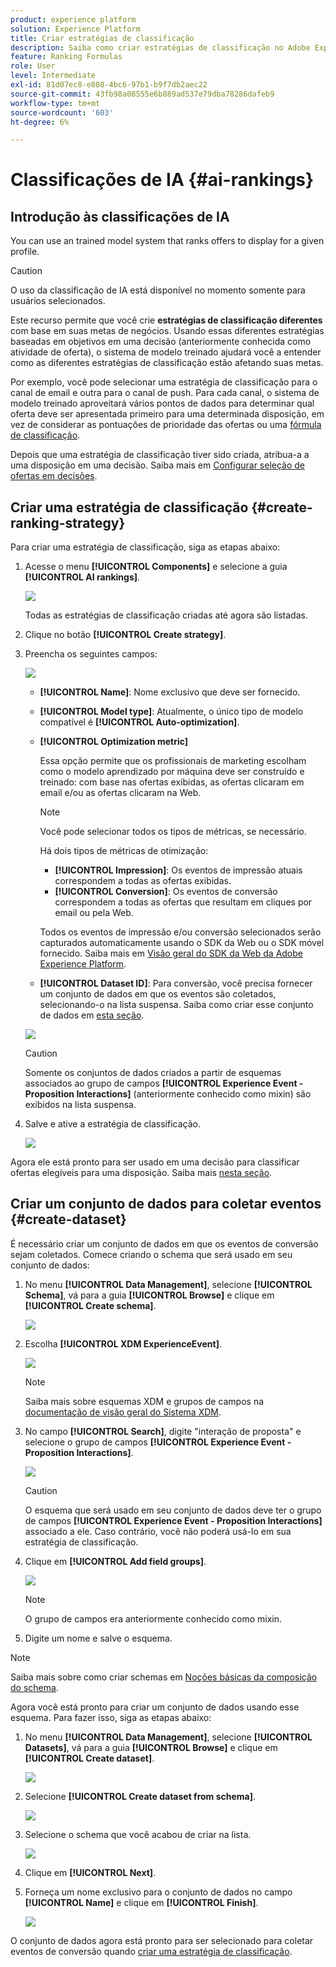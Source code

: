 ```yaml
---
product: experience platform
solution: Experience Platform
title: Criar estratégias de classificação
description: Saiba como criar estratégias de classificação no Adobe Experience Platform.
feature: Ranking Formulas
role: User
level: Intermediate
exl-id: 81d07ec8-e808-4bc6-97b1-b9f7db2aec22
source-git-commit: 43fb98a08555e6b889ad537e79dba78286dafeb9
workflow-type: tm+mt
source-wordcount: '603'
ht-degree: 6%

---
```


# Classificações de IA {#ai-rankings}

## Introdução às classificações de IA

<!--If you are an [Adobe Experience Platform](https://experienceleague.adobe.com/docs/experience-platform/landing/home.html){target="_blank"} user leveraging the **Offer Decisioning** application service,-->You can use an trained model system that ranks offers to display for a given profile.

>[!CAUTION]
>
>O uso da classificação de IA está disponível no momento somente para usuários selecionados.

Este recurso permite que você crie **estratégias de classificação diferentes** com base em suas metas de negócios. Usando essas diferentes estratégias baseadas em objetivos em uma decisão (anteriormente conhecida como atividade de oferta), o sistema de modelo treinado ajudará você a entender como as diferentes estratégias de classificação estão afetando suas metas.

Por exemplo, você pode selecionar uma estratégia de classificação para o canal de email e outra para o canal de push. Para cada canal, o sistema de modelo treinado aproveitará vários pontos de dados para determinar qual oferta deve ser apresentada primeiro para uma determinada disposição, em vez de considerar as pontuações de prioridade das ofertas ou uma [fórmula de classificação](create-ranking-formulas.md).

<!--This feature is not enabled by default. To be able to use it, reach out to your Adobe contact.-->

Depois que uma estratégia de classificação tiver sido criada, atribua-a a uma disposição em uma decisão. Saiba mais em [Configurar seleção de ofertas em decisões](../offer-activities/configure-offer-selection.md).

## Criar uma estratégia de classificação {#create-ranking-strategy}

Para criar uma estratégia de classificação, siga as etapas abaixo:

1. Acesse o menu **[!UICONTROL Components]** e selecione a guia **[!UICONTROL AI rankings]**.

   ![](../../assets/ai-ranking-list.png)

   Todas as estratégias de classificação criadas até agora são listadas.

1. Clique no botão **[!UICONTROL Create strategy]**.

1. Preencha os seguintes campos:

   ![](../../assets/ai-ranking-fields.png)

   * **[!UICONTROL Name]**: Nome exclusivo que deve ser fornecido.

   * **[!UICONTROL Model type]**: Atualmente, o único tipo de modelo compatível é  **[!UICONTROL Auto-optimization]**.<!--More will be supported in the future so the drop-down list will be enabled.-->

   * **[!UICONTROL Optimization metric]**

      Essa opção permite que os profissionais de marketing escolham como o modelo aprendizado por máquina deve ser construído e treinado: com base nas ofertas exibidas, as ofertas clicaram em email e/ou as ofertas clicaram na Web.

      >[!NOTE]
      >
      >Você pode selecionar todos os tipos de métricas, se necessário.

      Há dois tipos de métricas de otimização:
      * **[!UICONTROL Impression]**: Os eventos de impressão atuais correspondem a todas as ofertas exibidas.
      * **[!UICONTROL Conversion]**: Os eventos de conversão correspondem a todas as ofertas que resultam em cliques por email ou pela Web.

      Todos os eventos de impressão e/ou conversão selecionados serão capturados automaticamente usando o SDK da Web ou o SDK móvel fornecido. Saiba mais em [Visão geral do SDK da Web da Adobe Experience Platform](https://experienceleague.adobe.com/docs/experience-platform/edge/home.html?lang=pt-BR).

   * **[!UICONTROL Dataset ID]**: Para conversão, você precisa fornecer um conjunto de dados em que os eventos são coletados, selecionando-o na lista suspensa. Saiba como criar esse conjunto de dados em [esta seção](#create-dataset). <!--This dataset needs to be associated with a schema that must have the **[!UICONTROL Proposition Interactions]** field group (previously known as mixin) associated with it.-->

   ![](../../assets/ai-ranking-dataset-id.png)

   >[!CAUTION]
   >
   >Somente os conjuntos de dados criados a partir de esquemas associados ao grupo de campos **[!UICONTROL Experience Event - Proposition Interactions]** (anteriormente conhecido como mixin) são exibidos na lista suspensa.

1. Salve e ative a estratégia de classificação.

   ![](../../assets/ai-ranking-save-activate.png)

Agora ele está pronto para ser usado em uma decisão para classificar ofertas elegíveis para uma disposição. Saiba mais [nesta seção](../offer-activities/configure-offer-selection.md#use-ranking-strategy).<!--TBC?-->

## Criar um conjunto de dados para coletar eventos {#create-dataset}

É necessário criar um conjunto de dados em que os eventos de conversão sejam coletados. Comece criando o schema que será usado em seu conjunto de dados:

1. No menu **[!UICONTROL Data Management]**, selecione **[!UICONTROL Schema]**, vá para a guia **[!UICONTROL Browse]** e clique em **[!UICONTROL Create schema]**.

   ![](../../assets/ai-ranking-create-schema.png)

1. Escolha **[!UICONTROL XDM ExperienceEvent]**.

   ![](../../assets/ai-ranking-xdm-event.png)

   >[!NOTE]
   >
   >    Saiba mais sobre esquemas XDM e grupos de campos na [documentação de visão geral do Sistema XDM](https://experienceleague.adobe.com/docs/experience-platform/xdm/home.html?lang=pt-BR).


1. No campo **[!UICONTROL Search]**, digite &quot;interação de proposta&quot; e selecione o grupo de campos **[!UICONTROL Experience Event - Proposition Interactions]**.

   ![](../../assets/ai-ranking-proposition-interactions.png)

   >[!CAUTION]
   >
   >    O esquema que será usado em seu conjunto de dados deve ter o grupo de campos **[!UICONTROL Experience Event - Proposition Interactions]** associado a ele. Caso contrário, você não poderá usá-lo em sua estratégia de classificação.

1. Clique em **[!UICONTROL Add field groups]**.

   ![](../../assets/ai-ranking-add-field-group.png)

   >[!NOTE]
   >O grupo de campos era anteriormente conhecido como mixin.


1. Digite um nome e salve o esquema.<!--How do you edit the fields in this new schema? Examples?-->

>[!NOTE]
>
>    Saiba mais sobre como criar schemas em [Noções básicas da composição do schema](https://experienceleague.adobe.com/docs/experience-platform/xdm/schema/composition.html?lang=en#understanding-schemas).

Agora você está pronto para criar um conjunto de dados usando esse esquema. Para fazer isso, siga as etapas abaixo:

1. No menu **[!UICONTROL Data Management]**, selecione **[!UICONTROL Datasets]**, vá para a guia **[!UICONTROL Browse]** e clique em **[!UICONTROL Create dataset]**.

   ![](../../assets/ai-ranking-create-dataset.png)

1. Selecione **[!UICONTROL Create dataset from schema]**.

   ![](../../assets/ai-ranking-create-dataset-from-schema.png)

1. Selecione o schema que você acabou de criar na lista.

   ![](../../assets/ai-ranking-dataset-select-schema.png)

1. Clique em **[!UICONTROL Next]**.

1. Forneça um nome exclusivo para o conjunto de dados no campo **[!UICONTROL Name]** e clique em **[!UICONTROL Finish]**.

   ![](../../assets/ai-ranking-dataset-name.png)

O conjunto de dados agora está pronto para ser selecionado para coletar eventos de conversão quando [criar uma estratégia de classificação](#create-ranking-strategy).

<!--## Using a ranking strategy {#using-ranking}

To use the ranking strategy you created above, follow the steps below:

Once a ranking strategy has been created, you can assign it to a placement in a decision (previously known as offer activity). For more on this, see [Configure offers selection in decisions](../offer-activities/configure-offer-selection.md).

1. Create a decision.
1. Add a placement.
1. Add a collection.
1. Choose to rank offers by AI ranking (select it from the drop-down list).
1. Click Add ranking.
1. Select the ranking strategy that you created. All the details of the ranking strategy are displayed.
1. Click Next to confirm.
1. Save your decision.

It is now ready to be used in a decision to rank eligible offers for a placement (see [Configure offers selection in decisions](../offer-activities/configure-offer-selection.md)).-->

